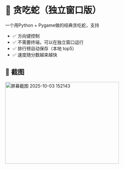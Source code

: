 # 🐍 贪吃蛇（独立窗口版）

一个用Python + Pygame做的经典贪吃蛇，支持  
- ✅ 方向键控制  
- ✅ 不需要终端，可以在独立窗口运行  
- ✅ 排行榜自动保存（本地 top5）  
- ✅ 速度随分数越来越快

## 📸 截图
<img width="362" height="260" alt="屏幕截图 2025-10-03 152143" src="https://github.com/user-attachments/assets/5b9c1781-783f-4782-90e5-23c1d781b162" />
